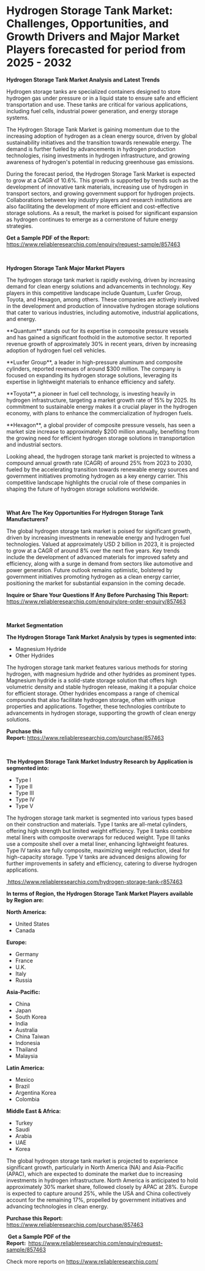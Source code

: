 <p><h1>Hydrogen Storage Tank Market: Challenges, Opportunities, and Growth Drivers and Major Market Players forecasted for period from 2025 - 2032</h1></p><p><strong>Hydrogen Storage Tank Market Analysis and Latest Trends</strong></p>
<p><p>Hydrogen storage tanks are specialized containers designed to store hydrogen gas under pressure or in a liquid state to ensure safe and efficient transportation and use. These tanks are critical for various applications, including fuel cells, industrial power generation, and energy storage systems. </p><p>The Hydrogen Storage Tank Market is gaining momentum due to the increasing adoption of hydrogen as a clean energy source, driven by global sustainability initiatives and the transition towards renewable energy. The demand is further fueled by advancements in hydrogen production technologies, rising investments in hydrogen infrastructure, and growing awareness of hydrogen's potential in reducing greenhouse gas emissions.</p><p>During the forecast period, the Hydrogen Storage Tank Market is expected to grow at a CAGR of 10.6%. This growth is supported by trends such as the development of innovative tank materials, increasing use of hydrogen in transport sectors, and growing government support for hydrogen projects. Collaborations between key industry players and research institutions are also facilitating the development of more efficient and cost-effective storage solutions. As a result, the market is poised for significant expansion as hydrogen continues to emerge as a cornerstone of future energy strategies.</p></p>
<p><strong>Get a Sample PDF of the Report:&nbsp;</strong> <a href="https://www.reliableresearchiq.com/enquiry/request-sample/857463?utm_campaign=99&utm_medium=2&utm_source=Github&utm_content=ia&utm_term=18022025&utm_id=hydrogen-storage-tank">https://www.reliableresearchiq.com/enquiry/request-sample/857463</a></p>
<p>&nbsp;</p>
<p><strong>Hydrogen Storage Tank Major Market Players</strong></p>
<p><p>The hydrogen storage tank market is rapidly evolving, driven by increasing demand for clean energy solutions and advancements in technology. Key players in this competitive landscape include Quantum, Luxfer Group, Toyota, and Hexagon, among others. These companies are actively involved in the development and production of innovative hydrogen storage solutions that cater to various industries, including automotive, industrial applications, and energy.</p><p>**Quantum** stands out for its expertise in composite pressure vessels and has gained a significant foothold in the automotive sector. It reported revenue growth of approximately 30% in recent years, driven by increasing adoption of hydrogen fuel cell vehicles.</p><p>**Luxfer Group**, a leader in high-pressure aluminum and composite cylinders, reported revenues of around $300 million. The company is focused on expanding its hydrogen storage solutions, leveraging its expertise in lightweight materials to enhance efficiency and safety.</p><p>**Toyota**, a pioneer in fuel cell technology, is investing heavily in hydrogen infrastructure, targeting a market growth rate of 15% by 2025. Its commitment to sustainable energy makes it a crucial player in the hydrogen economy, with plans to enhance the commercialization of hydrogen fuels.</p><p>**Hexagon**, a global provider of composite pressure vessels, has seen a market size increase to approximately $200 million annually, benefiting from the growing need for efficient hydrogen storage solutions in transportation and industrial sectors.</p><p>Looking ahead, the hydrogen storage tank market is projected to witness a compound annual growth rate (CAGR) of around 25% from 2023 to 2030, fueled by the accelerating transition towards renewable energy sources and government initiatives promoting hydrogen as a key energy carrier. This competitive landscape highlights the crucial role of these companies in shaping the future of hydrogen storage solutions worldwide.</p></p>
<p>&nbsp;</p>
<p><strong>What Are The Key Opportunities For Hydrogen Storage Tank Manufacturers?</strong></p>
<p><p>The global hydrogen storage tank market is poised for significant growth, driven by increasing investments in renewable energy and hydrogen fuel technologies. Valued at approximately USD 2 billion in 2023, it is projected to grow at a CAGR of around 8% over the next five years. Key trends include the development of advanced materials for improved safety and efficiency, along with a surge in demand from sectors like automotive and power generation. Future outlook remains optimistic, bolstered by government initiatives promoting hydrogen as a clean energy carrier, positioning the market for substantial expansion in the coming decade.</p></p>
<p><strong>Inquire or Share Your Questions If Any Before Purchasing This Report:</strong> <a href="https://www.reliableresearchiq.com/enquiry/pre-order-enquiry/857463?utm_campaign=99&utm_medium=2&utm_source=Github&utm_content=ia&utm_term=18022025&utm_id=hydrogen-storage-tank">https://www.reliableresearchiq.com/enquiry/pre-order-enquiry/857463</a></p>
<p>&nbsp;</p>
<p><strong>Market Segmentation</strong></p>
<p><strong>The Hydrogen Storage Tank Market Analysis by types is segmented into:</strong></p>
<p><ul><li>Magnesium Hydride</li><li>Other Hydrides</li></ul></p>
<p><p>The hydrogen storage tank market features various methods for storing hydrogen, with magnesium hydride and other hydrides as prominent types. Magnesium hydride is a solid-state storage solution that offers high volumetric density and stable hydrogen release, making it a popular choice for efficient storage. Other hydrides encompass a range of chemical compounds that also facilitate hydrogen storage, often with unique properties and applications. Together, these technologies contribute to advancements in hydrogen storage, supporting the growth of clean energy solutions.</p></p>
<p><strong>Purchase this Report:&nbsp;</strong><a href="https://www.reliableresearchiq.com/purchase/857463?utm_campaign=99&utm_medium=2&utm_source=Github&utm_content=ia&utm_term=18022025&utm_id=hydrogen-storage-tank">https://www.reliableresearchiq.com/purchase/857463</a></p>
<p>&nbsp;</p>
<p><strong>The Hydrogen Storage Tank Market Industry Research by Application is segmented into:</strong></p>
<p><ul><li>Type I</li><li>Type II</li><li>Type III</li><li>Type IV</li><li>Type V</li></ul></p>
<p><p>The hydrogen storage tank market is segmented into various types based on their construction and materials. Type I tanks are all-metal cylinders, offering high strength but limited weight efficiency. Type II tanks combine metal liners with composite overwraps for reduced weight. Type III tanks use a composite shell over a metal liner, enhancing lightweight features. Type IV tanks are fully composite, maximizing weight reduction, ideal for high-capacity storage. Type V tanks are advanced designs allowing for further improvements in safety and efficiency, catering to diverse hydrogen applications.</p></p>
<p><a href="https://www.reliableresearchiq.com/hydrogen-storage-tank-r857463?utm_campaign=99&utm_medium=2&utm_source=Github&utm_content=ia&utm_term=18022025&utm_id=hydrogen-storage-tank">&nbsp;https://www.reliableresearchiq.com/hydrogen-storage-tank-r857463</a></p>
<p><strong>In terms of Region, the Hydrogen Storage Tank Market Players available by Region are:</strong></p>
<p>
    <p> <strong> North America: </strong>
        <ul>
            <li>United States</li>
            <li>Canada</li>
        </ul>
        </p> 
    <p> <strong> Europe: </strong>
        <ul>
            <li>Germany</li>
            <li>France</li>
            <li>U.K.</li>
            <li>Italy</li>
            <li>Russia</li>
        </ul>
        </p> 
    <p> <strong> Asia-Pacific: </strong>
        <ul>
            <li>China</li>
            <li>Japan</li>
            <li>South Korea</li>
            <li>India</li>
            <li>Australia</li>
            <li>China Taiwan</li>
            <li>Indonesia</li>
            <li>Thailand</li>
            <li>Malaysia</li>
        </ul>
        </p> 
    <p> <strong> Latin America: </strong>
        <ul>
            <li>Mexico</li>
            <li>Brazil</li>
            <li>Argentina Korea</li>
            <li>Colombia</li>
        </ul>
        </p> 
    <p> <strong> Middle East & Africa: </strong>
        <ul>
            <li>Turkey</li>
            <li>Saudi</li>
            <li>Arabia</li>
            <li>UAE</li>
            <li>Korea</li>
        </ul>
    </p>
    </p>
<p><p>The global hydrogen storage tank market is projected to experience significant growth, particularly in North America (NA) and Asia-Pacific (APAC), which are expected to dominate the market due to increasing investments in hydrogen infrastructure. North America is anticipated to hold approximately 30% market share, followed closely by APAC at 28%. Europe is expected to capture around 25%, while the USA and China collectively account for the remaining 17%, propelled by government initiatives and advancing technologies in clean energy.</p></p>
<p><strong>Purchase this Report: </strong><a href="https://www.reliableresearchiq.com/purchase/857463?utm_campaign=99&utm_medium=2&utm_source=Github&utm_content=ia&utm_term=18022025&utm_id=hydrogen-storage-tank">https://www.reliableresearchiq.com/purchase/857463</a></p>
<p>&nbsp;<strong>Get a Sample PDF of the Report:&nbsp;&nbsp;</strong><a href="https://www.reliableresearchiq.com/enquiry/request-sample/857463?utm_campaign=99&utm_medium=2&utm_source=Github&utm_content=ia&utm_term=18022025&utm_id=hydrogen-storage-tank">https://www.reliableresearchiq.com/enquiry/request-sample/857463</a></p>
<p><strong></strong></p>
<p>Check more reports on <a href="https://www.reliableresearchiq.com/?utm_campaign=99&utm_medium=2&utm_source=Github&utm_content=ia&utm_term=18022025&utm_id=hydrogen-storage-tank">https://www.reliableresearchiq.com/</a></p>